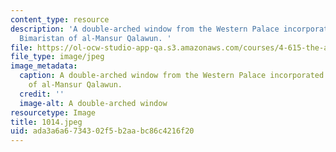 ```yaml
---
content_type: resource
description: 'A double-arched window from the Western Palace incorporated into the
  Bimaristan of al-Mansur Qalawun. '
file: https://ol-ocw-studio-app-qa.s3.amazonaws.com/courses/4-615-the-architecture-of-cairo-spring-2002/ada3a6a6734302f5b2aabc86c4216f20_1014.jpeg
file_type: image/jpeg
image_metadata:
  caption: A double-arched window from the Western Palace incorporated into the Bimaristan
    of al-Mansur Qalawun.
  credit: ''
  image-alt: A double-arched window
resourcetype: Image
title: 1014.jpeg
uid: ada3a6a6-7343-02f5-b2aa-bc86c4216f20
---
```

